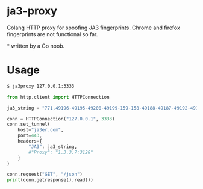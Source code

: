 # ja3-proxy
 
Golang HTTP proxy for spoofing JA3 fingerprints. Chrome and firefox fingerprints are not functional so far. 

\* written by a Go noob.

# Usage
```bash
$ ja3proxy 127.0.0.1:3333
```

```python
from http.client import HTTPConnection

ja3_string = "771,49196-49195-49200-49199-159-158-49188-49187-49192-49191-49162-49161-49172-49171-157-156-61-60-53-47-10,0-10-11-13-35-23-65281,29-23-24,0"

conn = HTTPConnection("127.0.0.1", 3333)
conn.set_tunnel(
    host="ja3er.com",
    port=443,
    headers={
        "JA3": ja3_string,
        #"Proxy": "1.3.3.7:3128"
    }
)

conn.request("GET", "/json")
print(conn.getresponse().read())
```
